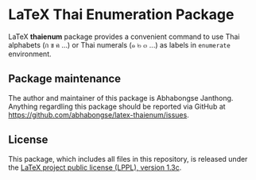 # LaTeX Thai Enumeration Package

LaTeX **thaienum** package provides a convenient command to use Thai alphabets (ก ข ค ...) or Thai numerals (๑ ๒ ๓ ...) as labels in `enumerate` environment.

## Package maintenance

The author and maintainer of this package is Abhabongse Janthong. Anything regardling this package should be reported via GitHub at https://github.com/abhabongse/latex-thaienum/issues.

## License

This package, which includes all files in this repository, is released under the [LaTeX project public license (LPPL), version 1.3c](https://www.latex-project.org/lppl/lppl-1-3c/).
